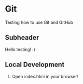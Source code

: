 # Git

Testing how to use Git and GitHub

## Subheader

Hello testing! :)

## Local Development

1. Open index.html in your browser!